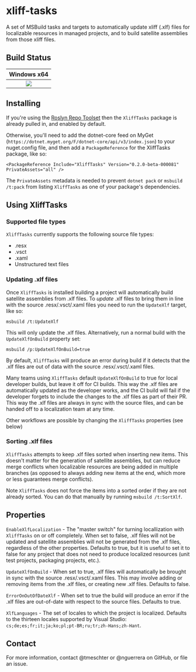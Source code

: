 # xliff-tasks

A set of MSBuild tasks and targets to automatically update xliff (.xlf) files for localizable resources in managed projects, and to build satellite assemblies from those xliff files.

## Build Status

|Windows x64 |
|:------:|
|[![][win-x64-build-badge]][win-x64-build]|

## Installing

If you're using the [Roslyn Repo Toolset][roslyn-repo-toolset] then the `XliffTasks` package is already pulled in, and enabled by default.

Otherwise, you'll need to add the dotnet-core feed on MyGet (`https://dotnet.myget.org/F/dotnet-core/api/v3/index.json`) to your nuget.config file, and then add a `PackageReference` for the XliffTasks package, like so:

```
<PackageReference Include="XliffTasks" Version="0.2.0-beta-000081" PrivateAssets="all" />
```

The `PrivateAssets` metadata is needed to prevent `dotnet pack` or `msbuild /t:pack` from listing `XliffTasks` as one of your package's dependencies.

## Using XliffTasks

### Supported file types

`XliffTasks` currently supports the following source file types:

- .resx
- .vsct
- .xaml
- Unstructured text files

### Updating .xlf files

Once `XliffTasks` is installed building a project will automatically build satellite assemblies from .xlf files. To _update_ .xlf files to bring them in line with the source .resx/.vsct/.xaml files you need to run the `UpdateXlf` target, like so: 

```
msbuild /t:UpdateXlf
```

This will only update the .xlf files. Alternatively, run a normal build with the `UpdateXlfOnBuild` property set:

```
msbuild /p:UpdateXlfOnBuild=true
```

By default, `XliffTasks` will produce an error during build if it detects that the .xlf files are out of data with the source .resx/.vsct/.xaml files.

Many teams using `XliffTasks` default `UpdateXlfOnBuild` to true for local developer builds, but leave it off for CI builds. This way the .xlf files are automatically updated as the developer works, and the CI build will fail if the developer forgets to include the changes to the .xlf files as part of their PR. This way the .xlf files are always in sync with the source files, and can be handed off to a localization team at any time.

Other workflows are possible by changing the `XliffTasks` properties (see below)

### Sorting .xlf files

`XliffTasks` attempts to keep .xlf files sorted when inserting new items. This doesn't matter for the generation of satellite assemblies, but can reduce merge conflicts when localizable resources are being added in multiple branches (as opposed to always adding new items at the end, which more or less guarantees merge conflicts).

Note `XliffTasks` does not force the items into a sorted order if they are not already sorted. You can do that manually by running `msbuild /t:SortXlf`.

## Properties

`EnableXlfLocalization` - The "master switch" for turning locallization with `XliffTasks` on or off completely. When set to false, .xlf files will not be updated and satellite assemblies will not be generated from the .xlf files, regardless of the other properties. Defaults to true, but it is useful to set it to false for any project that does not need to produce localized resources (unit test projects, packaging projects, etc.).

`UpdateXlfOnBuild` - When set to true, .xlf files will automatically be brought in sync with the source .resx/.vsct/.xaml files. This may involve adding or removing items from the .xlf files, or creating new .xlf files. Defaults to false.

`ErrorOnOutOfDateXlf` - When set to true the build will produce an error if the .xlf files are out-of-date with respect to the source files. Defaults to true.

`XlfLanguages` - The set of locales to which the project is localized. Defaults to the thirteen locales supported by Visual Studio: `cs;de;es;fr;it;ja;ko;pl;pt-BR;ru;tr;zh-Hans;zh-Hant`.

## Contact

For more information, contact @tmeschter or @nguerrera on GitHub, or file an issue.
 
[win-x64-build-badge]: https://devdiv.visualstudio.com/_apis/public/build/definitions/0bdbc590-a062-4c3f-b0f6-9383f67865ee/5803/badge
[win-x64-build]: https://devdiv.visualstudio.com/DevDiv/_build/index?definitionId=5803&_a=completed
[roslyn-repo-toolset]: https://github.com/dotnet/roslyn-tools/blob/master/docs/RepoToolset.md
